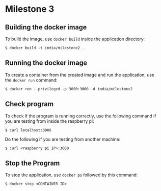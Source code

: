 # Milestone 3

## Building the docker image

To build the image, use `docker build` inside the application directory:

```
$ docker build -t india/milestone2 .
```

## Running the docker image

To create a container from the created image and run the application, use the
`docker run` command:

```
$ docker run --privileged -p 3000:3000 -d india/milestone2
```

## Check program

To check if the program is running correctly, use the following command if you are testing from inside the raspberry pi:
```
$ curl localhost:3000
```
Do the following if you are testing from another machine:
```
$ curl <raspberry pi IP>:3000
```

## Stop the Program

To stop the application, use `docker ps` followed by this command:
```
$ docker stop <CONTAINER ID>
```
